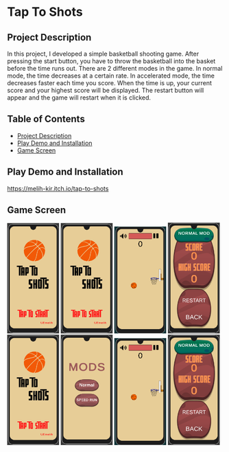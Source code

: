 
# Tap To Shots

## Project Description
In this project, I developed a simple basketball shooting game. After pressing the start button, you have to throw the basketball into the basket before the time runs out. There are 2 different modes in the game. In normal mode, the time decreases at a certain rate. In accelerated mode, the time decreases faster each time you score. When the time is up, your current score and your highest score will be displayed. The restart button will appear and the game will restart when it is clicked.

## Table of Contents

- [Project Description](#Project-Description)
- [Play Demo and Installation](#Live-Demo-and-Installation)
- [Game Screen](#Game-Screen)


## Play Demo and Installation
https://melih-kir.itch.io/tap-to-shots

## Game Screen

<img src="./TapToShot/ReadmeAssets/start.png.png" width="24%" style="max-width: 100%;">
<img src="./TapToShot/ReadmeAssets/start.png.png" width="24%" style="max-width: 100%;">
<img src="./TapToShot/ReadmeAssets/game.png.png" width="24%" style="max-width: 100%;">
<img src="./TapToShot/ReadmeAssets/speed.png.png" width="24%" style="max-width: 100%;">

<img src="./TapToShot/ReadmeAssets/start.png.png" alt="racegif" width="24%"/>
<img src="./TapToShot/ReadmeAssets/mod.png.png" alt="racegif" width="24%"/>
<img src="./TapToShot/ReadmeAssets/game.png.png" alt="racegif" width="24%"/>
<img src="./TapToShot/ReadmeAssets/speed.png.png" alt="racegif" width="24%"/>
